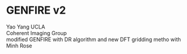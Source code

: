 # GENFIRE v2
Yao Yang UCLA  
Coherent Imaging Group  
modified GENFIRE with DR algorithm
and new DFT gridding metho
with Minh Rose  
